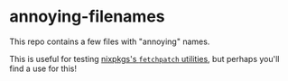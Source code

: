 # annoying-filenames

This repo contains a few files with "annoying" names.

This is useful for testing [nixpkgs's `fetchpatch`
utilities](https://nixos.org/manual/nixpkgs/stable/#fetchpatch), but perhaps
you'll find a use for this!
